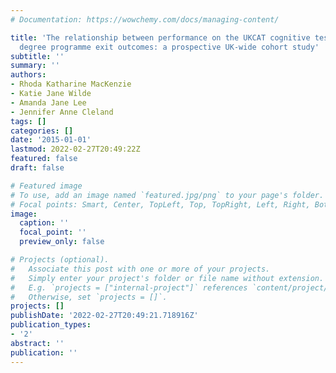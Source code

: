 ```yaml
---
# Documentation: https://wowchemy.com/docs/managing-content/

title: 'The relationship between performance on the UKCAT cognitive tests and medical
  degree programme exit outcomes: a prospective UK-wide cohort study'
subtitle: ''
summary: ''
authors:
- Rhoda Katharine MacKenzie
- Katie Jane Wilde
- Amanda Jane Lee
- Jennifer Anne Cleland
tags: []
categories: []
date: '2015-01-01'
lastmod: 2022-02-27T20:49:22Z
featured: false
draft: false

# Featured image
# To use, add an image named `featured.jpg/png` to your page's folder.
# Focal points: Smart, Center, TopLeft, Top, TopRight, Left, Right, BottomLeft, Bottom, BottomRight.
image:
  caption: ''
  focal_point: ''
  preview_only: false

# Projects (optional).
#   Associate this post with one or more of your projects.
#   Simply enter your project's folder or file name without extension.
#   E.g. `projects = ["internal-project"]` references `content/project/deep-learning/index.md`.
#   Otherwise, set `projects = []`.
projects: []
publishDate: '2022-02-27T20:49:21.718916Z'
publication_types:
- '2'
abstract: ''
publication: ''
---
```

